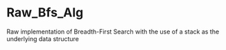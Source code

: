 # Raw_Bfs_Alg
Raw implementation of Breadth-First Search with the use of a stack as the underlying data structure
